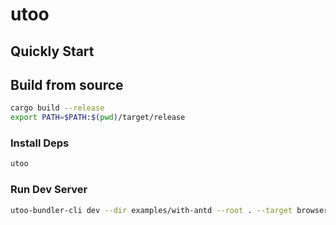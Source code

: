 # utoo

## Quickly Start

## Build from source
```bash
cargo build --release
export PATH=$PATH:$(pwd)/target/release
```

### Install Deps

```bash
utoo
```

### Run Dev Server
```bash
utoo-bundler-cli dev --dir examples/with-antd --root . --target browser
```
